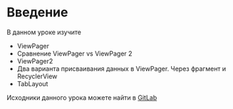 <h1>Введение</h1>

<p>В данном уроке изучите</p>

<ul>
	<li>ViewPager</li>
	<li>Сравнение ViewPager vs ViewPager 2</li>
	<li>ViewPager2</li>
	<li>Два варианта присваивания данных в ViewPager. Через фрагмент и RecyclerView</li>
	<li>TabLayout</li>
</ul>

<p>Исходники данного урока можете найти в <a href="https://gitlab.com/azatserzhan/jmart/-/tree/main/Lesson%2017.%20ViewPager" rel="noopener noreferrer nofollow">GitLab</a></p>